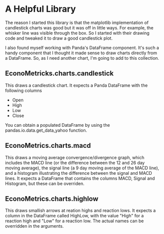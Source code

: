 A Helpful Library
=================

The reason I started this library is that the matplotlib implementation
of candlestick charts was good but it was off in little ways.  For example,
the whisker line was visible through the box.  So I started with their
drawing code and tweaked it to draw a good candlestick plot.

I also found myself working with Panda's DataFrame component.  It's such
a handy component that I thought it made sense to draw charts directly
from a DataFrame.  So, as I need another chart, I'm going to add to this
collection.

EconoMetricks.charts.candlestick
--------------------------------

This draws a candlestick chart.  It expects a Panda DataFrame with the
following columns

* Open
* High
* Low
* Close

You can obtain a populated DataFrame by using the pandas.io.data.get_data_yahoo
function.

EconoMetrics.charts.macd
------------------------

This draws a moving average convergence/divergence graph, which includes
the MACD line (or the difference between the 12 and 26 day moving average),
the signal line (a 9 day moving average of the MACD line), and a histogram
illustrating the difference between the signal and MACD lines.  It expects
a DataFrame that contains the columns MACD, Signal and Histogram, but these
can be overriden.


EconoMetrics.charts.highlow
---------------------------

This draws smallish arrows at reation highs and reaction lows.  It expects
a column in the DataFrame called HighLow, with the value "High" for a
reaction high and "Low" for a reaction low.  The actual names can be overridden
in the arguments.